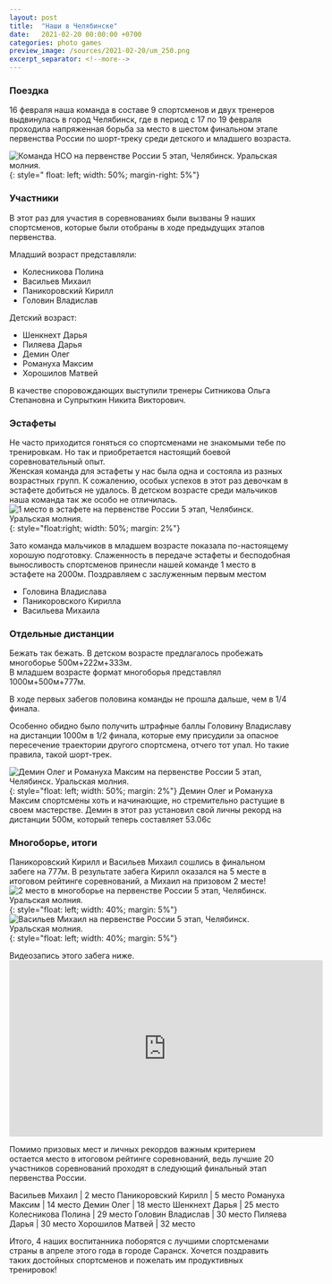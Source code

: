 ```yaml
---
layout: post
title:  "Наши в Челябинске"
date:   2021-02-20 00:00:00 +0700
categories: photo games
preview_image: /sources/2021-02-20/um_250.png
excerpt_separator: <!--more-->
---
```


### Поездка
16 февраля наша команда в составе 9 спортсменов и двух тренеров выдвинулась 
в город Челябинск, где в период с 17 по 19 февраля проходила напряженная борьба за 
место в шестом финальном этапе первенства России по шорт-треку среди детского и младшего возраста.

<!--more-->
![Команда НСО на первенстве России 5 этап, Челябинск. Уральская молния.](/sources/2021-02-20/um.png){: style=" float: left; width: 50%; margin-right: 5%"}


### Участники
В этот раз для участия в соревнованиях были вызваны 9 наших спортсменов, которые были отобраны в ходе предыдущих этапов первенства.

Младший возраст представляли:
- Колесникова Полина 
- Васильев Михаил
- Паникоровский Кирилл
- Головин Владислав

Детский возраст:
- Шенкнехт Дарья
- Пиляева Дарья
- Демин Олег
- Романуха Максим
- Хорошилов Матвей

В качестве споровождающих выступили тренеры Ситникова Ольга Степановна и Супрыткин Никита Викторович.

### Эстафеты
Не часто приходится гоняться со спортсменами не знакомыми тебе по тренировкам. Но так и приобретается настоящий боевой соревновательный опыт.   
Женская команда для эстафеты у нас была одна и состояла из разных возрастных групп. К сожалению, особых успехов в этот раз девочкам в эстафете добиться не удалось. В детском возрасте среди мальчиков наша команда так же особо не отличилась.
![1 место в эстафете на первенстве России 5 этап, Челябинск. Уральская молния.](/sources/2021-02-20/1_place_relay.jpeg){: style="float:right; width: 50%; margin: 2%"}

Зато команда мальчиков в младшем возрасте показала по-настоящему хорошую подготовку. Слаженность в передаче эстафеты и бесподобная выносливость спортсменов принесли нашей команде 1 место в эстафете на 2000м. Поздравляем с заслуженным первым местом 
- Головина Владислава
- Паникоровского Кирилла
- Васильева Михаила

### Отдельные дистанции
Бежать так бежать. 
В детском возрасте предлагалось пробежать многоборье 500м+222м+333м.  
В младшем возрасте формат многоборья представлял 1000м+500м+777м.

В ходе первых забегов половина команды не прошла дальше, чем в 1/4 финала.

Особенно обидно было получить штрафные баллы Головину Владиславу на дистанции 1000м в 1/2 финала, которые ему присудили за опасное пересечение траектории другого спортсмена, отчего тот упал. Но такие правила, такой шорт-трек.

![Демин Олег и Романуха Максим на первенстве России 5 этап, Челябинск. Уральская молния.](/sources/2021-02-20/romanuha_demin.jpeg){: style="float: left; width: 50%; margin: 2%"}
Демин Олег и Романуха Максим спортсмены хоть и начинающие, но стремительно растущие в своем мастерстве. Демин в этот раз установил свой личны рекорд на дистанции 500м, который теперь составляет 53.06с 
<div style="clear: both;"></div>


### Многоборье, итоги
Паникоровский Кирилл и Васильев Михаил сошлись в финальном забеге на 777м.
В результате забега Кирилл оказался на 5 месте в итоговом рейтинге соревнований, а Михаил на призовом 2 месте!   
![2 место в многоборье на первенстве России 5 этап, Челябинск. Уральская молния.](/sources/2021-02-20/2_place_vasilev.jpeg){: style="float: left; width: 40%; margin: 5%"}
![Васильев Михаил на первенстве России 5 этап, Челябинск. Уральская молния.](/sources/2021-02-20/vasilev.png){: style="float: left; width: 40%; margin: 5%"}
<div style="clear: both;"></div>
Видеозапись этого забега ниже. 
<div style="text-align: center;">
<iframe width="560" height="315" src="https://www.youtube.com/embed/5k6rjoo-_UM" frameborder="0" allow="accelerometer; autoplay; clipboard-write; encrypted-media; gyroscope; picture-in-picture" allowfullscreen ></iframe>
</div>

Помимо призовых мест и личных рекордов важным критерием остается место в итоговом рейтинге соревнований, ведь лучшие 20 участников соревнований проходят в следующий финальный этап первенства России.

Васильев Михаил | 2 место
Паникоровский Кирилл | 5 место
Романуха Максим | 14 место
Демин Олег | 18 место
Шенкнехт Дарья | 25 место 
Колесникова Полина | 29 место 
Головин Владислав | 30 место
Пиляева Дарья | 30 место
Хорошилов Матвей | 32 место

Итого, 4 наших воспитанника поборятся с лучшими спортсменами страны в апреле этого года в городе Саранск. Хочется поздравить таких достойных спортсменов и пожелать им продуктивных тренировок!